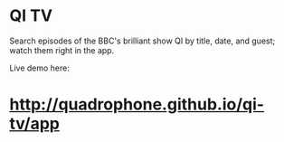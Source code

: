 QI TV
===========

Search episodes of the BBC's brilliant show QI by title, date, and guest; watch them right in the app.

Live demo here:


<a href="http://quadrophone.github.io/qi-tv/app">http://quadrophone.github.io/qi-tv/app</a>
=======
